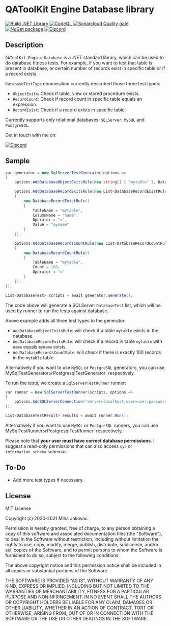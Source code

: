 # QAToolKit Engine Database library
[![Build .NET Library](https://github.com/qatoolkit/qatoolkit-engine-database-net/workflows/Build%20.NET%20Library/badge.svg)](https://github.com/qatoolkit/qatoolkit-engine-database-net/actions)
[![CodeQL](https://github.com/qatoolkit/qatoolkit-engine-database-net/workflows/CodeQL%20Analyze/badge.svg)](https://github.com/qatoolkit/qatoolkit-engine-database-net/security/code-scanning)
[![Sonarcloud Quality gate](https://github.com/qatoolkit/qatoolkit-engine-database-net/workflows/Sonarqube%20Analyze/badge.svg)](https://sonarcloud.io/dashboard?id=qatoolkit_qatoolkit-engine-database-net)
[![NuGet package](https://img.shields.io/nuget/v/QAToolKit.Engine.DataBase?label=QAToolKit.Engine.Database)](https://www.nuget.org/packages/QAToolKit.Engine.Database/)
[![Discord](https://img.shields.io/discord/787220825127780354?color=%23267CB9&label=Discord%20chat)](https://discord.gg/hYs6ayYQC5)

## Description
`QAToolKit.Engine.Database` is a .NET standard library, which can be used to do database fitness tests. For example, if you want to test that table is present in database, or certain number of records exist in specific table or if a record exists.

`DatabaseTestType` enumeration currently described those three test types:
- `ObjectExits`: Check if table, view or stored procedure exists.
- `RecordCount`: Check if record count in specific table equals an expression.
- `RecordExist`: Check if a record exists in specific table.

Currently supports only relational databases: `SQLServer`, `MySQL` and `PostgreSQL`.

Get in touch with me on:

[![Discord](https://img.shields.io/discord/787220825127780354?color=%23267CB9&label=Discord%20chat)](https://discord.gg/hYs6ayYQC5)

## Sample

```csharp
var generator = new SqlServerTestGenerator(options =>
{
    options.AddDatabaseObjectExitsRule(new string[] { "mytable" }, DatabaseObjectType.Table);

    options.AddDatabaseRecordExitsRule(new List<DatabaseRecordExistRule>()
    {
        new DatabaseRecordExistRule()
        {
            TableName = "mytable",
            ColumnName = "name",
            Operator = "=",
            Value = "myname"
        }
    });

    options.AddDatabaseRecordsCountRule(new List<DatabaseRecordCountRule>() 
    {
        new DatabaseRecordCountRule() 
        {
            TableName = "mytable", 
            Count = 100,
            Operator = "=" 
        } 
    });
});

List<DatabaseTest> scripts = await generator.Generate();
```
The code above will generate a SQLServer `DatabaseTest` list, which will be used by runner to run the tests against database.

Above example adds all three test types to the generator:
- `AddDatabaseObjectExitsRule`: will check if a table `mytable` exists in the database.
- `AddDatabaseRecordExitsRule`: will check if a record in table `mytable` with `name` equals `myname` exists.
- `AddDatabaseRecordsCountRule`: will check if there is exactly 100 records in the `mytable` table.

Alternatively if you want to use `MySQL` or `PostgreSQL` generators, you can use MySqlTestGenerator` or `PostgresqlTestGenerator` respectively.

To run the tests, we create a `SqlServerTestRunner` runner:

```csharp
var runner = new SqlServerTestRunner(scripts, options =>
{
    options.AddSQLServerConnection("server=localhost;user=user;password=mypassword;Initial Catalog=myDatabase");
});

List<DatabaseTestResult> results = await runner.Run();
```

Alternatively if you want to use `MySQL` or `PostgreSQL` runners, you can use MySqlTestRunner` or `PostgresqlTestRunner` respectively.

Please note that **your user must have correct database permissions**. I suggest a read-only permissions that can also access `sys` or `information_schema` schemas.

## To-Do

- Add more test types if necessary.

## License

MIT License

Copyright (c) 2020-2021 Miha Jakovac

Permission is hereby granted, free of charge, to any person obtaining a copy
of this software and associated documentation files (the "Software"), to deal
in the Software without restriction, including without limitation the rights
to use, copy, modify, merge, publish, distribute, sublicense, and/or sell
copies of the Software, and to permit persons to whom the Software is
furnished to do so, subject to the following conditions:

The above copyright notice and this permission notice shall be included in all
copies or substantial portions of the Software.

THE SOFTWARE IS PROVIDED "AS IS", WITHOUT WARRANTY OF ANY KIND, EXPRESS OR
IMPLIED, INCLUDING BUT NOT LIMITED TO THE WARRANTIES OF MERCHANTABILITY,
FITNESS FOR A PARTICULAR PURPOSE AND NONINFRINGEMENT. IN NO EVENT SHALL THE
AUTHORS OR COPYRIGHT HOLDERS BE LIABLE FOR ANY CLAIM, DAMAGES OR OTHER
LIABILITY, WHETHER IN AN ACTION OF CONTRACT, TORT OR OTHERWISE, ARISING FROM,
OUT OF OR IN CONNECTION WITH THE SOFTWARE OR THE USE OR OTHER DEALINGS IN THE
SOFTWARE.
